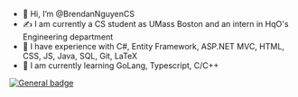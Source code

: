 - 👋 Hi, I’m @BrendanNguyenCS
- ✍ I am currently a CS student as UMass Boston and an intern in HqO's Engineering department
- 🌱 I have experience with C#, Entity Framework, ASP.NET MVC, HTML, CSS, JS, Java, SQL, Git, LaTeX
- 📝 I am currently learning GoLang, Typescript, C/C++

[![General badge](https://img.shields.io/badge/LinkedIn-0077B5?style=for-the-badge&logo=linkedin&logoColor=white)](https://www.linkedin.com/in/brendannguyencs/)

<!---
BrendanNguyenCS/BrendanNguyenCS is a ✨ special ✨ repository because its `README.md` (this file) appears on your GitHub profile.
You can click the Preview link to take a look at your changes.
--->
